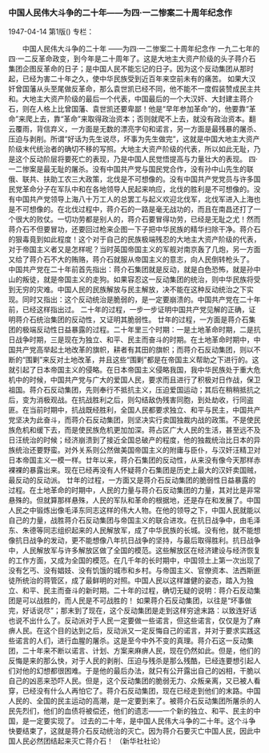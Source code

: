 ### 中国人民伟大斗争的二十年——为四·一二惨案二十周年纪念作

1947-04-14
第1版()
专栏：

　　中国人民伟大斗争的二十年
    ——为四·一二惨案二十周年纪念作
    一九二七年的四·一二反革命政变，到今年是二十周年了。这是大地主大资产阶级的头子蒋介石集团企图反革命的日子；是中国人民不能忘记的日子。因为这个反动集团从那时起，已经为害二十年之久，使中华民族受到近百年来空前未有的痛苦。
    如果大汉奸曾国藩从头至尾做反革命，那么袁世凯已经不同，他不能不一度假装赞成民主共和。大地主大资产阶级的最后一个代表，中国最后的一个大汉奸、大封建主蒋介石，则在人格上比曾国藩、袁世凯还要卑鄙！他是“早年参加革命”的，他要靠“革命”来爬上去，靠“革命”来取得政治资本；否则就爬不上去，就没有政治资本。翻云覆雨，背信弃义，一方面是无数的漂亮字句和诺言，另一方面是最残暴的屠杀、压迫与剥削。所谓“好话为先生说尽，坏事为先生做完”，这就是中国大地主大资产阶级末代统治者的确切不移的写照。大地主大资产阶级的代表，所以如此无耻，乃是这个反动阶层将要死亡的表现，乃是中国人民觉悟提高与力量壮大的表现。
    四·一二惨案是最无耻的屠杀。没有中国共产党与国民党合作，没有孙中山先生的联俄、联共、扶助工农三大政策，北伐是不可想像的。没有中国共产党党员与许多国民党革命分子在军队中和在各地领导人民起来响应，北伐的胜利是不可想像的。没有中国共产党领导上海八十万工人的总罢工与起义欢迎北伐军，北伐军进入上海也是不可想像的。在北伐过程中，蒋介石的一路是毫无战功的，而且在南昌还打了一个很大的败仗。一切功劳都是别人的，蒋介石要冒得功劳，已经是无耻之尤！然而蒋介石不但要冒功，还要回过枪来企图一下子把中华民族的精华扫除干净。蒋介石的狠毒竟到如此程度！这个对于自己的民族极端残忍的大地主大资产阶级的代表，对于帝国主义者又是怎样呢？当时英国帝国主义的军舰对南京轰了几炮，另一方面又给了蒋介石不大的贿赂，蒋介石就服从帝国主义的意志，向人民倒转枪头了。
    中国共产党在二十年前首先指出：蒋介石集团就是反动，就是白色恐怖，就是孙中山的叛徒，就是帝国主义的走狗。如果容忍这一反动集团的统治，则中华民族将受到无穷的灾难。中国人民的民族解放与民主解放，决不能在这种反动统治之下实现。同时又指出：这个反动统治是脆弱的，是一定要崩溃的。中国共产党在二十年前，已经这样指出过。
    二十年的过程，一步一步证明中国共产党见解的正确，证明蒋介石统治集团的反动性，又证明其脆弱性。
    廿年的过程，一方面是蒋介石集团的极端反动性日益暴露的过程。二十年里三个时期：一是土地革命时期，二是抗日战争时期，三是现在为独立、和平、民主而奋斗的时期。在土地革命时期中，中国共产党高举起土地改革的旗帜，耕者有其田的旗帜；而蒋介石反动集团，则以不断的“围剿”来反对土地改革，并且这些“围剿”都是在帝国主义帮助之下进行的。这就引起了日本帝国主义的侵略。在日本帝国主义侵略我国，我中华民族处于重大危机中的时候，中国共产党与广大的爱国人民，要求而且进行了积极对日作战，保卫祖国。蒋介石反动集团，先则奉行不抵抗主义，压迫爱国运动；其后在稍稍抵抗之后，变为消极观战。在抗战胜利之后，则勾结敌伪残害同胞，到处劫收，行同盗匪。在当前时期中，抗战既经胜利，全国人民都要求独立、和平与民主，中国共产党坚决为此奋斗，而蒋介石反动集团，则坚决实行卖国独裁内战的政策。不是使民族危机和缓下去，而是使民族危机更加加深。蒋占区广大人民的生活，甚至远不及日汪统治的时候；经济崩溃到了接近全国总破产的程度，他的独裁统治比日本的异族统治还要野蛮。对外关系则公然做美国帝国主义的附庸与臣仆，与汉奸汪精卫对日本帝国主义一模一样。廿年以来，蒋介石集团的反动性，从来没有像今天那样赤裸裸的暴露出来。现在已经再没有人怀疑蒋介石集团是历史上最大的汉奸卖国贼，最反动的反动派。
    廿年的过程，一方面又是蒋介石反动集团的脆弱性日益暴露的过程。在土地革命的时期中，人民的力量与蒋介石反动集团的力量，其对比是非常悬殊的。但就算那样悬殊，人民的军队和革命的根据地，还是存在和发展了。中国人民之中锻炼出像毛泽东同志这样的伟大人物。在他的领导之下，中国人民就能以自己的力量，战胜蒋介石反动集团与帝国主义的联合进攻。在抗日战争中，由毛泽东、朱德等同志组织起来的人民解放军，成了中华民族的长城。没有他，就不能想像抗日战争的发动，更不能想像八年抗日战争的坚持，与最后取得胜利。抗日战争中，人民解放军与许多解放区做了全国的模范。这些解放区在经济建设与经济恢复的工作方面，又成为全国的模范。在几千年的长时期中，中国领土上第一次出现了没有乞丐、没有娼妓、没有饥饿的城市和乡村。与帝国主义、官僚资本、法西斯匪徒所统治的蒋管区，成了最鲜明的对照。中国人民以这样雄健的姿态，踏入为独立、和平、民主而奋斗的新时期。二十年的过程，确切无疑的说明：蒋介石反动集团是可以战胜的，而人民是不可战胜的！
    如果蒋介石反动集团，以往是“坏事做完，好话说尽”；那末到了现在，这个反动集团是走到这样穷途末路：以致连好话也说不出什么了。反动派对于人民一定要做一些诺言，但这些诺言，仅仅是为了麻痹人民。在这个目的达到之后，反动派又一定反悔自己的诺言，并对于要求实践这些诺言的人们，进行血腥的屠杀。这是至今中外不变的真理。蒋介石这一反动集团，二十年来不断以诺言、计划、方案来麻痹人民，现在仍然如此。但是，他们的反悔是来的那么快，对于人民的剥削、压迫与残杀是那么残酷，已经连要想引起人们对他的幻想都很困难。于是他的最后办法，就只有公开露出自己的凶相，干脆以自己的凶恶来恐吓人民。但是，这个反动集团的脆弱无力、众叛亲离，又已被人看穿，已经没有什么人再怕它了。蒋介石反动集团，现在已经走到他们的末路。中国人民的、全国的民主运动的高潮，是一定要到来了。被蒋介石反动集团所屠杀的人民先烈们，他们的血债将被偿还，他们的遗志——一个新的独立、和平、民主的中国，是一定要实现了。
    过去的二十年，是中国人民伟大斗争的二十年。这个斗争快要结束了，这就是蒋介石反动统治的灭亡。因为蒋介石要灭亡中国人民，因此中国人民必然团结起来灭亡蒋介石！
        （新华社社论）
